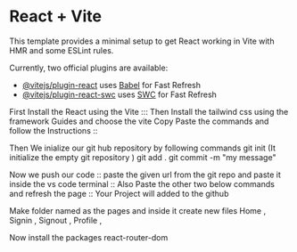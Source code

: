 # React + Vite

This template provides a minimal setup to get React working in Vite with HMR and some ESLint rules.

Currently, two official plugins are available:

- [@vitejs/plugin-react](https://github.com/vitejs/vite-plugin-react/blob/main/packages/plugin-react/README.md) uses [Babel](https://babeljs.io/) for Fast Refresh
- [@vitejs/plugin-react-swc](https://github.com/vitejs/vite-plugin-react-swc) uses [SWC](https://swc.rs/) for Fast Refresh




First Install the React using the Vite :::
Then Install the tailwind css using the framework Guides and choose the vite 
Copy Paste the commands and follow the Instructions ::


Then We inialize our git hub repository  by following commands 
git init  (It initialize the empty git repository )
git add .
git commit -m "my message"


Now we push our code ::
paste the given url  from the git repo and paste it inside the vs code terminal ::
Also Paste the other two below commands and refresh the page  :: Your Project will added to the github 



Make  folder named as the pages  and inside it create new files 
Home  , Signin  , Signout  , Profile  ,

Now install the packages 
react-router-dom 
